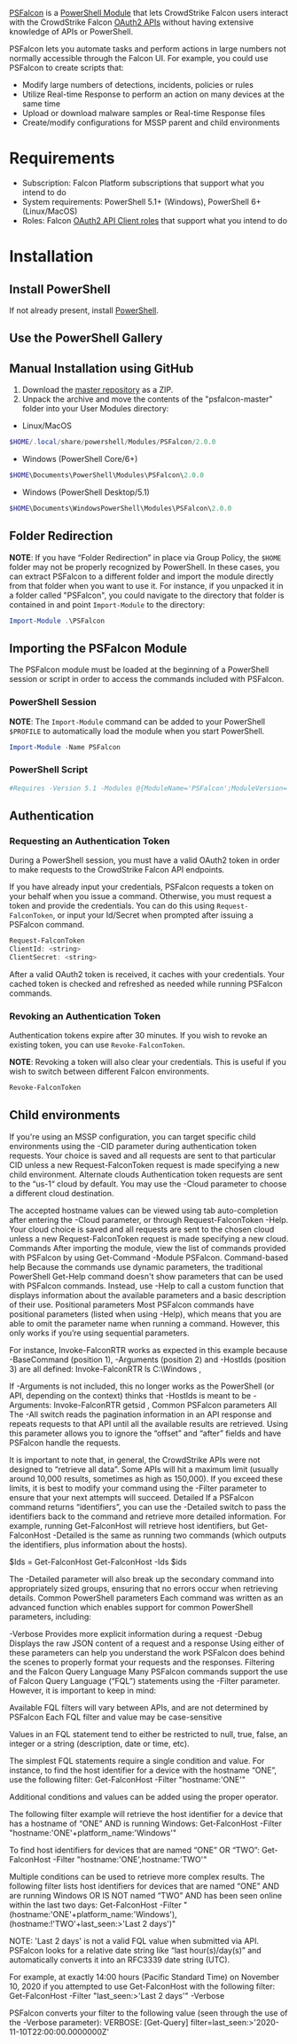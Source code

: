 [PSFalcon](https://github.com/crowdstrike/psfalcon) is a [PowerShell Module](https://docs.microsoft.com/en-us/powershell/module/microsoft.powershell.core/about/about_modules?view=powershell-7) that lets CrowdStrike Falcon users interact with the CrowdStrike Falcon [OAuth2 APIs](https://assets.falcon.crowdstrike.com/support/api/swagger.html#/) without having extensive knowledge of APIs or PowerShell.

PSFalcon lets you automate tasks and perform actions in large numbers not normally accessible through the Falcon UI. For example, you could use PSFalcon to create scripts that:

* Modify large numbers of detections, incidents, policies or rules
* Utilize Real-time Response to perform an action on many devices at the same time
* Upload or download malware samples or Real-time Response files
* Create/modify configurations for MSSP parent and child environments

# Requirements

* Subscription: Falcon Platform subscriptions that support what you intend to do
* System requirements: PowerShell 5.1+ (Windows), PowerShell 6+ (Linux/MacOS)
* Roles: Falcon [OAuth2 API Client roles](https://falcon.crowdstrike.com/support/api-clients-and-keys) that support what you intend to do

# Installation

## Install PowerShell

If not already present, install [PowerShell](https://github.com/PowerShell/PowerShell#get-powershell).

## Use the PowerShell Gallery

## Manual Installation using GitHub

1. Download the [master repository](https://github.com/CrowdStrike/psfalcon/archive/master.zip) as a ZIP.
2. Unpack the archive and move the contents of the "psfalcon-master" folder into your User Modules directory:
* Linux/MacOS
```powershell
$HOME/.local/share/powershell/Modules/PSFalcon/2.0.0
```
* Windows (PowerShell Core/6+)
```powershell
$HOME\Documents\PowerShell\Modules\PSFalcon\2.0.0
```
* Windows (PowerShell Desktop/5.1)
```powershell
$HOME\Documents\WindowsPowerShell\Modules\PSFalcon\2.0.0
```

## Folder Redirection

**NOTE**: If you have “Folder Redirection” in place via Group Policy, the `$HOME` folder may not be properly recognized by PowerShell. In these cases, you can extract PSFalcon to a different folder and import the module directly from that folder when you want to use it. For instance, if you unpacked it in a folder called "PSFalcon", you could navigate to the directory that folder is contained in and point `Import-Module` to the directory:

```powershell
Import-Module .\PSFalcon
```

## Importing the PSFalcon Module
The PSFalcon module must be loaded at the beginning of a PowerShell session or script in order to access the commands included with PSFalcon.

### PowerShell Session

**NOTE**: The `Import-Module` command can be added to your PowerShell `$PROFILE` to automatically load the module when you start PowerShell.

```powershell
Import-Module -Name PSFalcon
```

### PowerShell Script

```powershell
#Requires -Version 5.1 -Modules @{ModuleName='PSFalcon';ModuleVersion='2.0.0'}
```

## Authentication

### Requesting an Authentication Token
During a PowerShell session, you must have a valid OAuth2 token in order to make requests to the CrowdStrike Falcon API endpoints.

If you have already input your credentials, PSFalcon requests a token on your behalf when you issue a command. Otherwise, you must request a token and provide the credentials. You can do this using `Request-FalconToken`, or input your Id/Secret when prompted after issuing a PSFalcon command.

```powershell
Request-FalconToken
ClientId: <string>
ClientSecret: <string>
```

After a valid OAuth2 token is received, it caches with your credentials. Your cached token is checked and refreshed as needed while running PSFalcon commands.

### Revoking an Authentication Token

Authentication tokens expire after 30 minutes. If you wish to revoke an existing token, you can use `Revoke-FalconToken`.

**NOTE**: Revoking a token will also clear your credentials. This is useful if you wish to switch between different Falcon environments.

```powershell
Revoke-FalconToken
```

## Child environments
If you're using an MSSP configuration, you can target specific child environments using the -CID parameter during authentication token requests. Your choice is saved and all requests are sent to that particular CID unless a new Request-FalconToken request is made specifying a new child environment.
Alternate clouds
Authentication token requests are sent to the “us-1“ cloud by default. You may use the -Cloud parameter to choose a different cloud destination.

The accepted hostname values can be viewed using tab auto-completion after entering the -Cloud parameter, or through Request-FalconToken -Help. Your cloud choice is saved and all requests are sent to the chosen cloud unless a new Request-FalconToken request is made specifying a new cloud.
Commands
After importing the module, view the list of commands provided with PSFalcon by using Get-Command -Module PSFalcon.
Command-based help
Because the commands use dynamic parameters, the traditional PowerShell Get-Help command doesn't show parameters that can be used with PSFalcon commands. Instead, use <command> -Help to call a custom function that displays information about the available parameters and a basic description of their use.
Positional parameters
Most PSFalcon commands have positional parameters (listed when using -Help), which means that you are able to omit the parameter name when running a command. However, this only works if you’re using sequential parameters.

For instance, Invoke-FalconRTR works as expected in this example because -BaseCommand (position 1), -Arguments (position 2) and -HostIds (position 3) are all defined:
Invoke-FalconRTR ls C:\Windows <id>, <id>

If -Arguments is not included, this no longer works as the PowerShell (or API, depending on the context) thinks that -HostIds is meant to be -Arguments:
Invoke-FalconRTR getsid <id>, <id>
Common PSFalcon parameters
All
The -All switch reads the pagination information in an API response and repeats requests to that API until all the available results are retrieved. Using this parameter allows you to ignore the “offset” and “after” fields and have PSFalcon handle the requests.

It is important to note that, in general, the CrowdStrike APIs were not designed to “retrieve all data”. Some APIs will hit a maximum limit (usually around 10,000 results, sometimes as high as 150,000). If you exceed these limits, it is best to modify your command using the -Filter parameter to ensure that your next attempts will succeed.
Detailed
If a PSFalcon command returns “identifiers”, you can use the -Detailed switch to pass the identifiers back to the command and retrieve more detailed information. For example, running Get-FalconHost will retrieve host identifiers, but Get-FalconHost -Detailed is the same as running two commands (which outputs the identifiers, plus information about the hosts).

$Ids = Get-FalconHost
Get-FalconHost -Ids $ids

The -Detailed parameter will also break up the secondary command into appropriately sized groups, ensuring that no errors occur when retrieving details.
Common PowerShell parameters
Each command was written as an advanced function which enables support for common PowerShell parameters, including:

-Verbose	Provides more explicit information during a request
-Debug	Displays the raw JSON content of a request and a response
Using either of these parameters can help you understand the work PSFalcon does behind the scenes to properly format your requests and the responses.
Filtering and the Falcon Query Language
Many PSFalcon commands support the use of Falcon Query Language (“FQL”) statements using the -Filter parameter. However, it is important to keep in mind:

Available FQL filters will vary between APIs, and are not determined by PSFalcon
Each FQL filter and value may be case-sensitive

Values in an FQL statement tend to either be restricted to null, true, false, an integer or a string (description, date or time, etc). 

The simplest FQL statements require a single condition and value. For instance, to find the host identifier for a device with the hostname “ONE”, use the following filter:
Get-FalconHost -Filter "hostname:'ONE'"

Additional conditions and values can be added using the proper operator.

The following filter example will retrieve the host identifier for a device that has a hostname of “ONE” AND is running Windows:
Get-FalconHost -Filter "hostname:'ONE'+platform_name:'Windows'"

To find host identifiers for devices that are named “ONE” OR “TWO”:
Get-FalconHost -Filter "hostname:'ONE',hostname:'TWO'"

Multiple conditions can be used to retrieve more complex results. The following filter lists host identifiers for devices that are named “ONE” AND are running Windows OR IS NOT named “TWO” AND has been seen online within the last two days:
Get-FalconHost -Filter "(hostname:'ONE'+platform_name:'Windows'),(hostname:!'TWO'+last_seen:>'Last 2 days')"

NOTE: 'Last 2 days' is not a valid FQL value when submitted via API. PSFalcon looks for a relative date string like “last <integer> hour(s)/day(s)” and automatically converts it into an RFC3339 date string (UTC).

For example, at exactly 14:00 hours (Pacific Standard Time) on November 10, 2020 if you attempted to use Get-FalconHost with the following filter:
Get-FalconHost -Filter "last_seen:>'Last 2 days'" -Verbose

PSFalcon converts your filter to the following value (seen through the use of the -Verbose parameter):
VERBOSE: [Get-Query] filter=last_seen:>'2020-11-10T22:00:00.0000000Z'
